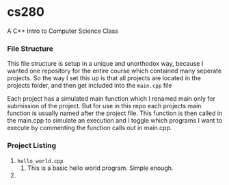 # cs280
A C++ Intro to Computer Science Class

### File Structure
This file structure is setup in a unique and unorthodox way, because I wanted one repository
for the entire course which contained many seperate projects. So the way I set this up is that 
all projects are located in the projects folder, and then get included into the `main.cpp` file

Each project has a simulated main function which I renamed main only for submission of the project.
But for use in this repo each projects main function is usually named after the project file. This
function is then called in the main.cpp to simulate an execution and I toggle which programs I want
to execute by commenting the function calls out in main.cpp.

### Project Listing

1. `hello_world.cpp`
   1. This is a basic hello world program. Simple enough.
1. 